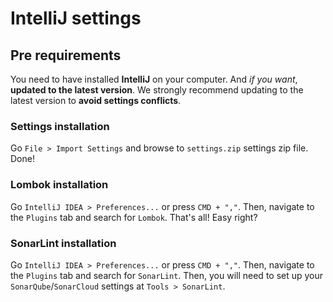 # IntelliJ settings

## Pre requirements

You need to have installed **IntelliJ** on your computer. And *if you want*, **updated to the latest version**. We strongly recommend updating to the latest version to **avoid settings conflicts**.

### Settings installation

Go `File > Import Settings` and browse to `settings.zip` settings zip file. Done!

### Lombok installation

Go `IntelliJ IDEA > Preferences...` or press `CMD + ","`. Then, navigate to the `Plugins` tab and search for `Lombok`. That's all! Easy right?

### SonarLint installation

Go `IntelliJ IDEA > Preferences...` or press `CMD + ","`. Then, navigate to the `Plugins` tab and search for `SonarLint`. Then, you will need to set up your `SonarQube`/`SonarCloud` settings at `Tools > SonarLint`.